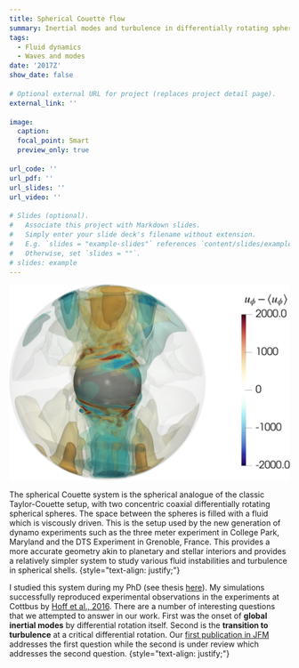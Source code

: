 ```yaml
---
title: Spherical Couette flow
summary: Inertial modes and turbulence in differentially rotating spheres
tags:
  - Fluid dynamics
  - Waves and modes
date: '2017Z'
show_date: false

# Optional external URL for project (replaces project detail page).
external_link: ''

image:
  caption:
  focal_point: Smart
  preview_only: true

url_code: ''
url_pdf: ''
url_slides: ''
url_video: ''

# Slides (optional).
#   Associate this project with Markdown slides.
#   Simply enter your slide deck's filename without extension.
#   E.g. `slides = "example-slides"` references `content/slides/example-slides.md`.
#   Otherwise, set `slides = ""`.
# slides: example
---
```

<img src="vpInerMod.png">

The spherical Couette system is the spherical analogue of the classic Taylor-Couette setup, with two concentric coaxial differentially rotating spherical spheres. The space between the spheres is filled with a fluid which is viscously driven. This is the setup used by the new generation of dynamo experiments such as the three meter experiment in College Park, Maryland and the DTS Experiment in Grenoble, France. This provides a more accurate geometry akin to planetary and stellar interiors and provides a relatively simpler system to study various fluid instabilities and turbulence in spherical shells.
{style="text-align: justify;"}

I studied this system during my PhD (see thesis [here]( http://dx.doi.org/10.53846/goediss-6562)). My simulations successfully reproduced experimental observations in the experiments at Cottbus by [Hoff et al., 2016](https://doi.org/10.1103/PhysRevFluids.1.043701). There are a number of interesting questions that we attempted to answer in our work. First was the onset of **global inertial modes** by differential rotation itself. Second is the **transition to turbulence** at a critical differential rotation. Our [first publication in JFM](/publication/barik-et-al-2018/) addresses the first question while the second is under review which addresses the second question.
{style="text-align: justify;"}